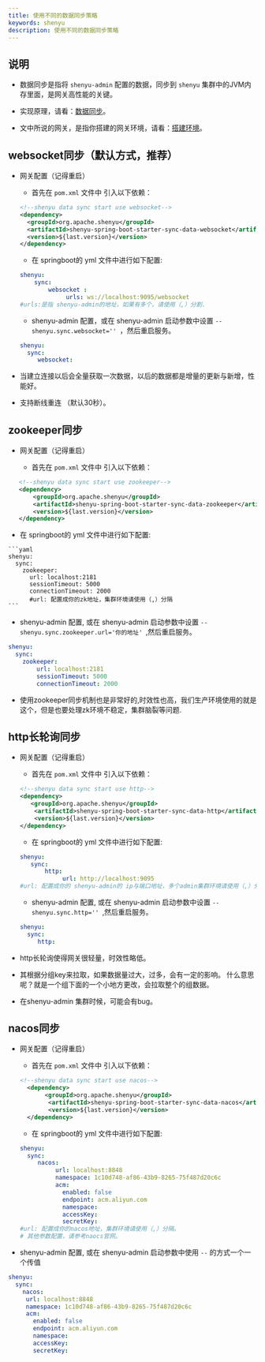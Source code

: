```yaml
---
title: 使用不同的数据同步策略
keywords: shenyu
description: 使用不同的数据同步策略
---
```


## 说明

* 数据同步是指将 `shenyu-admin` 配置的数据，同步到 `shenyu` 集群中的JVM内存里面，是网关高性能的关键。

* 实现原理，请看：[数据同步](../data-sync)。

* 文中所说的网关，是指你搭建的网关环境，请看：[搭建环境](../shenyu-set-up)。

## websocket同步（默认方式，推荐）

* 网关配置（记得重启）

    * 首先在 `pom.xml` 文件中 引入以下依赖：
    
    ```xml
    <!--shenyu data sync start use websocket-->
    <dependency>
      <groupId>org.apache.shenyu</groupId>
      <artifactId>shenyu-spring-boot-starter-sync-data-websocket</artifactId>
      <version>${last.version}</version>
    </dependency>
    ```
   * 在 springboot的 yml 文件中进行如下配置:
   
  ```yaml
  shenyu:
      sync:
          websocket :
               urls: ws://localhost:9095/websocket
  #urls:是指 shenyu-admin的地址，如果有多个，请使用（,）分割.
   ```

    * shenyu-admin 配置，或在 shenyu-admin 启动参数中设置 `--shenyu.sync.websocket='' `，然后重启服务。
   
    ```yaml
    shenyu:
      sync:
         websocket:
    ```

* 当建立连接以后会全量获取一次数据，以后的数据都是增量的更新与新增，性能好。

* 支持断线重连 （默认30秒）。


## zookeeper同步

* 网关配置（记得重启）

    * 首先在 `pom.xml` 文件中 引入以下依赖：

 ```xml
    <!--shenyu data sync start use zookeeper-->
    <dependency>
        <groupId>org.apache.shenyu</groupId>
        <artifactId>shenyu-spring-boot-starter-sync-data-zookeeper</artifactId>
        <version>${last.version}</version>
    </dependency>
 ```

   * 在 springboot的 yml 文件中进行如下配置:
   
    ```yaml
    shenyu:
      sync:
        zookeeper:
          url: localhost:2181
          sessionTimeout: 5000
          connectionTimeout: 2000
          #url: 配置成你的zk地址，集群环境请使用（,）分隔
    ```

   * shenyu-admin 配置, 或在 shenyu-admin 启动参数中设置 `--shenyu.sync.zookeeper.url='你的地址' `,然后重启服务。

```yaml
shenyu:
  sync:
    zookeeper:
        url: localhost:2181
        sessionTimeout: 5000
        connectionTimeout: 2000
```
* 使用zookeeper同步机制也是非常好的,时效性也高，我们生产环境使用的就是这个，但是也要处理zk环境不稳定，集群脑裂等问题.

## http长轮询同步

* 网关配置（记得重启）

    * 首先在 `pom.xml` 文件中 引入以下依赖：

    ```xml
    <!--shenyu data sync start use http-->
    <dependency>
       <groupId>org.apache.shenyu</groupId>
        <artifactId>shenyu-spring-boot-starter-sync-data-http</artifactId>
        <version>${last.version}</version>
    </dependency>
    ```

   * 在 springboot的 yml 文件中进行如下配置:
   
   ```yaml
  shenyu:
      sync:
          http:
               url: http://localhost:9095
  #url: 配置成你的 shenyu-admin的 ip与端口地址，多个admin集群环境请使用（,）分隔。
   ```
    * shenyu-admin 配置, 或在 shenyu-admin 启动参数中设置 `--shenyu.sync.http='' `,然后重启服务。

    ```yaml
    shenyu:
      sync:
         http:
    ```

* http长轮询使得网关很轻量，时效性略低。

* 其根据分组key来拉取，如果数据量过大，过多，会有一定的影响。 什么意思呢？就是一个组下面的一个小地方更改，会拉取整个的组数据。

* 在shenyu-admin 集群时候，可能会有bug。

## nacos同步

* 网关配置（记得重启）

    * 首先在 `pom.xml` 文件中 引入以下依赖：
    
    ```xml
    <!--shenyu data sync start use nacos-->
      <dependency>
           <groupId>org.apache.shenyu</groupId>
            <artifactId>shenyu-spring-boot-starter-sync-data-nacos</artifactId>
            <version>${last.version}</version>
      </dependency>
    ```

    * 在 springboot的 yml 文件中进行如下配置:
   
    ```yaml
    shenyu:
      sync:
         nacos:
              url: localhost:8848
              namespace: 1c10d748-af86-43b9-8265-75f487d20c6c
              acm:
                enabled: false
                endpoint: acm.aliyun.com
                namespace:
                accessKey:
                secretKey:
    #url: 配置成你的nacos地址，集群环境请使用（,）分隔。
    # 其他参数配置，请参考naocs官网。
    ```
* shenyu-admin 配置, 或在 shenyu-admin 启动参数中使用 `--` 的方式一个一个传值

```yaml
shenyu:
  sync:
    nacos:
     url: localhost:8848
     namespace: 1c10d748-af86-43b9-8265-75f487d20c6c
     acm:
       enabled: false
       endpoint: acm.aliyun.com
       namespace:
       accessKey:
       secretKey:
```
